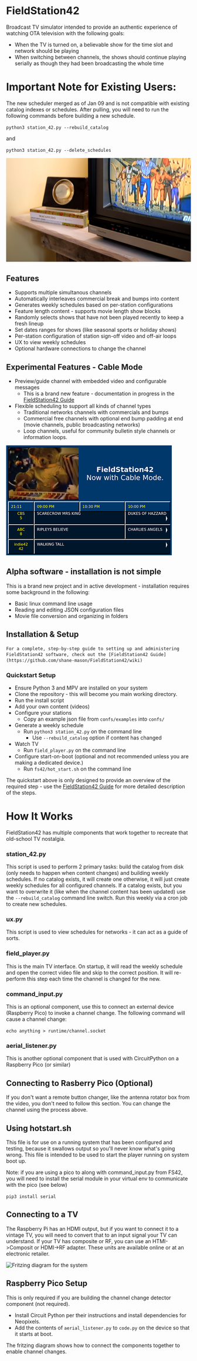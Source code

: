 # FieldStation42
Broadcast TV simulator intended to provide an authentic experience of watching OTA television with the following goals:

* When the TV is turned on, a believable show for the time slot and network should be playing
* When switching between channels, the shows should continue playing serially as though they had been broadcasting the whole time

# Important Note for Existing Users:
The new scheduler merged as of Jan 09 and is not compatible with existing catalog indexes or schedules. After pulling, you will need to run the following commands before building a new schedule.

`python3 station_42.py --rebuild_catalog`

and

`python3 station_42.py --delete_schedules`


![An older TV with an antenna rotator box in the background](docs/retro-tv.png?raw=true)

## Features
* Supports multiple simultanous channels
* Automatically interleaves commercial break and bumps into content
* Generates weekly schedules based on per-station configurations
* Feature length content - supports movie length show blocks
* Randomly selects shows that have not been played recently to keep a fresh lineup
* Set dates ranges for shows (like seasonal sports or holiday shows)
* Per-station configuration of station sign-off video and off-air loops
* UX to view weekly schedules
* Optional hardware connections to change the channel

## Experimental Features - Cable Mode
* Preview/guide channel with embedded video and configurable messages
    * This is a brand new feature - documentation in progress in the [FieldStation42 Guide](https://github.com/shane-mason/FieldStation42/wiki)
* Flexible scheduling to support all kinds of channel types
    * Traditional networks channels with commercials and bumps
    * Commercial free channels with optional end bump padding at end (movie channels, public broadcasting networks)
    * Loop channels, useful for community bulletin style channels or information loops.

![A screenshot of a guide channel simulation](docs/guide.png?raw=true)

## Alpha software - installation is not simple
This is a brand new project and in active development - installation requires some background in the following:

* Basic linux command line usage
* Reading and editing JSON configuration files
* Movie file conversion and organizing in folders

## Installation & Setup

    For a complete, step-by-step guide to setting up and administering FieldStation42 software, check out the [FieldStation42 Guide](https://github.com/shane-mason/FieldStation42/wiki)

### Quickstart Setup

* Ensure Python 3 and MPV are installed on your system
* Clone the repository - this will become you main working directory.
* Run the install script
* Add your own content (videos)
* Configure your stations
    * Copy an example json file from `confs/examples` into `confs/`
* Generate a weekly schedule
    * Run `python3 station_42.py` on the command line
        * Use `--rebuild_catalog` option if content has changed
* Watch TV
    * Run `field_player.py` on the command line
* Configure start-on-boot (optional and not recommended unless you are making a dedicated device.)
    * Run `fs42/hot_start.sh` on the command line

The quickstart above is only designed to provide an overview of the required step - use the [FieldStation42 Guide](https://github.com/shane-mason/FieldStation42/wiki) for more detailed description of the steps.

# How It Works
FieldStation42 has multiple components that work together to recreate that old-school TV nostalgia.

### station_42.py
This script is used to perform 2 primary tasks: build the catalog from disk (only needs to happen when content changes) and building weekly schedules. If no catalog exists, it will create one otherwise, it will just create weekly schedules for all configured channels. If a catalog exists, but you want to overwrite it (like when the channel content has been updated) use the `--rebuild_catalog` command line switch. Run this weekly via a cron job to create new schedules.

### ux.py
This script is used to view schedules for networks - it can act as a guide of sorts.

### field_player.py
This is the main TV interface. On startup, it will read the weekly schedule and open the correct video file and skip to the correct position. It will re-perform this step each time the channel is changed for the new.

### command_input.py
This is an optional component, use this to connect an external device (Raspberry Pico) to invoke a channel change. The following command will cause a channel change:

`echo anything > runtime/channel.socket`

### aerial_listener.py
This is another optional component that is used with CircuitPython on a Raspberry Pico (or similar)


## Connecting to Rasberry Pico (Optional)
If you don't want a remote button changer, like the antenna rotator box from the video, you don't need to follow this section. You can change the channel using the process above.

## Using hotstart.sh
This file is for use on a running system that has been configured and testing, because it swallows output so you'll never know what's going wrong. This file is intended to be used to start the player running on system boot up.

Note: if you are using a pico to along with command_input.py from FS42, you will need to install the serial module in your virtual env to communicate with the pico (see below)

`pip3 install serial`

## Connecting to a TV
The Raspberry Pi has an HDMI output, but if you want to connect it to a vintage TV, you will need to convert that to an input signal your TV can understand. If your TV has composite or RF, you can use an HTMI->Composit or HDMI->RF adapter. These units are available online or at an electronic retailer.

![Fritzing diagram for the system](docs/retro-tv-setup_bb.png?raw=true "Fritzing Diagram")

## Raspberry Pico Setup

This is only required if you are building the channel change detector component (not required).

* Install Circuit Python per their instructions and install dependencies for Neopixels.
* Add the contents of `aerial_listener.py` to `code.py` on the device so that it starts at boot.

The fritzing diagram shows how to connect the components together to enable channel changes.


